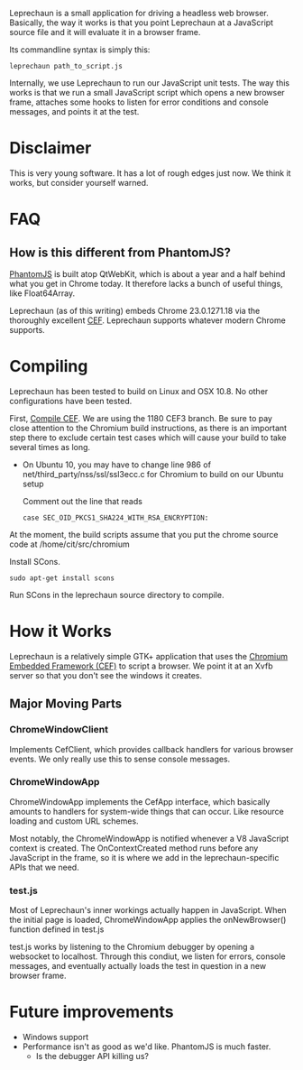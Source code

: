Leprechaun is a small application for driving a headless web browser.  Basically, the way it works is that you point Leprechaun at a JavaScript source file and it will evaluate it in a browser frame.

Its commandline syntax is simply this:

    leprechaun path_to_script.js

Internally, we use Leprechaun to run our JavaScript unit tests.  The way this works is that we run a small JavaScript script which opens a new browser frame, attaches some hooks to listen for error conditions and console messages, and points it at the test.

# Disclaimer
This is very young software.  It has a lot of rough edges just now.  We think it works, but consider yourself warned.

# FAQ
## How is this different from PhantomJS?
[PhantomJS](http://phantomjs.org/) is built atop QtWebKit, which is about a year and a half behind what you get in Chrome today.  It therefore lacks a bunch of useful things, like Float64Array.

Leprechaun (as of this writing) embeds Chrome 23.0.1271.18 via the thoroughly excellent [CEF](http://code.google.com/p/chromiumembedded/).  Leprechaun supports whatever modern Chrome supports.

# Compiling
Leprechaun has been tested to build on Linux and OSX 10.8.  No other configurations have been tested.

First, [Compile CEF](http://code.google.com/p/chromiumembedded/wiki/BranchesAndBuilding).  We are using the 1180 CEF3 branch.  Be sure to pay close attention to the Chromium build instructions, as there is an important step there to exclude certain test cases which will cause your build to take several times as long.

* On Ubuntu 10, you may have to change line 986 of net/third_party/nss/ssl/ssl3ecc.c for Chromium to build on our Ubuntu setup

  Comment out the line that reads
  
      case SEC_OID_PKCS1_SHA224_WITH_RSA_ENCRYPTION:

At the moment, the build scripts assume that you put the chrome source code at /home/cit/src/chromium

Install SCons.

    sudo apt-get install scons
    
Run SCons in the leprechaun source directory to compile.

# How it Works

Leprechaun is a relatively simple GTK+ application that uses the [Chromium Embedded Framework (CEF)](http://code.google.com/p/chromiumembedded/) to script a browser.  We point it at an Xvfb server so that you don't see the windows it creates.

## Major Moving Parts
### ChromeWindowClient
Implements CefClient, which provides callback handlers for various browser events.  We only really use this to sense console messages.

### ChromeWindowApp
ChromeWindowApp implements the CefApp interface, which basically amounts to handlers for system-wide things that can occur.  Like 
resource loading and custom URL schemes.

Most notably, the ChromeWindowApp is notified whenever a V8 JavaScript context is created.  The OnContextCreated method runs before any JavaScript in the frame, so it is where we add in the leprechaun-specific APIs that we need.

### test.js
Most of Leprechaun's inner workings actually happen in JavaScript.  When the initial page is loaded, ChromeWindowApp applies the onNewBrowser() function defined in test.js

test.js works by listening to the Chromium debugger by opening a websocket to localhost.  Through this condiut, we listen for errors, console messages, and eventually actually loads the test in question in a new browser frame.

# Future improvements
* Windows support
* Performance isn't as good as we'd like.  PhantomJS is much faster.
  * Is the debugger API killing us?

